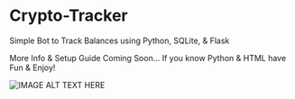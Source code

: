 # Crypto-Tracker
Simple Bot to Track Balances using Python, SQLite, &amp; Flask


More Info & Setup Guide Coming Soon... If you know Python & HTML have Fun & Enjoy!


![IMAGE ALT TEXT HERE](https://i.imgur.com/Cx9WaJ7.png)
